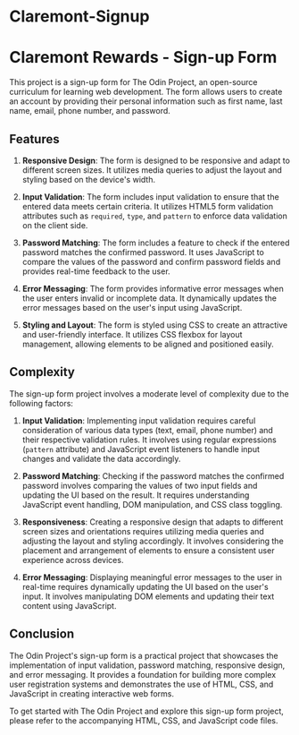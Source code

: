 # Claremont-Signup
<h1>Claremont Rewards - Sign-up Form</h1>
<p>This project is a sign-up form for The Odin Project, an open-source curriculum for learning web development. The form allows users to create an account by providing their personal information such as first name, last name, email, phone number, and password.</p>
<h2>Features</h2>
<ol>
<li>
<p><strong>Responsive Design</strong>: The form is designed to be responsive and adapt to different screen sizes. It utilizes media queries to adjust the layout and styling based on the device's width.</p>
</li>
<li>
<p><strong>Input Validation</strong>: The form includes input validation to ensure that the entered data meets certain criteria. It utilizes HTML5 form validation attributes such as <code>required</code>, <code>type</code>, and <code>pattern</code> to enforce data validation on the client side.</p>
</li>
<li>
<p><strong>Password Matching</strong>: The form includes a feature to check if the entered password matches the confirmed password. It uses JavaScript to compare the values of the password and confirm password fields and provides real-time feedback to the user.</p>
</li>
<li>
<p><strong>Error Messaging</strong>: The form provides informative error messages when the user enters invalid or incomplete data. It dynamically updates the error messages based on the user's input using JavaScript.</p>
</li>
<li>
<p><strong>Styling and Layout</strong>: The form is styled using CSS to create an attractive and user-friendly interface. It utilizes CSS flexbox for layout management, allowing elements to be aligned and positioned easily.</p>
</li>
</ol>
<h2>Complexity</h2>
<p>The sign-up form project involves a moderate level of complexity due to the following factors:</p>
<ol>
<li>
<p><strong>Input Validation</strong>: Implementing input validation requires careful consideration of various data types (text, email, phone number) and their respective validation rules. It involves using regular expressions (<code>pattern</code> attribute) and JavaScript event listeners to handle input changes and validate the data accordingly.</p>
</li>
<li>
<p><strong>Password Matching</strong>: Checking if the password matches the confirmed password involves comparing the values of two input fields and updating the UI based on the result. It requires understanding JavaScript event handling, DOM manipulation, and CSS class toggling.</p>
</li>
<li>
<p><strong>Responsiveness</strong>: Creating a responsive design that adapts to different screen sizes and orientations requires utilizing media queries and adjusting the layout and styling accordingly. It involves considering the placement and arrangement of elements to ensure a consistent user experience across devices.</p>
</li>
<li>
<p><strong>Error Messaging</strong>: Displaying meaningful error messages to the user in real-time requires dynamically updating the UI based on the user's input. It involves manipulating DOM elements and updating their text content using JavaScript.</p>
</li>
</ol>
<h2>Conclusion</h2>
<p>The Odin Project's sign-up form is a practical project that showcases the implementation of input validation, password matching, responsive design, and error messaging. It provides a foundation for building more complex user registration systems and demonstrates the use of HTML, CSS, and JavaScript in creating interactive web forms.</p>
<p>To get started with The Odin Project and explore this sign-up form project, please refer to the accompanying HTML, CSS, and JavaScript code files.</p>

